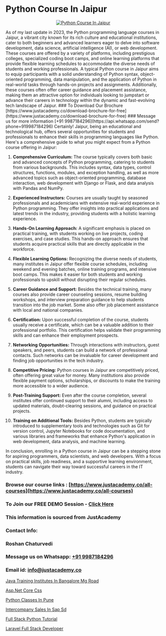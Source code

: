 # Python Course In Jaipur

<p align="center">
  <a href="https://justacademy.co/course-detail/python-training">
    <img src="https://justacademy.co/storage2/course_image/1709713400_course_image.webp" alt="Python Course In Jaipur">
  </a>
</p>
As of my last update in 2023, the Python programming language courses in Jaipur, a vibrant city known for its rich culture and educational institutions, cater to both beginners and advanced learners eager to delve into software development, data science, artificial intelligence (AI), or web development. These courses are offered by a variety of platforms, including prestigious colleges, specialized coding boot camps, and online learning platforms that provide flexible learning schedules to accommodate the diverse needs of students and working professionals. A typical Python course in Jaipur aims to equip participants with a solid understanding of Python syntax, object-oriented programming, data manipulation, and the application of Python in real-world tasks through hands-on projects and assignments. Additionally, these courses often offer career guidance and placement assistance, making them an attractive option for individuals looking to jumpstart or advance their careers in technology within the dynamic and fast-evolving tech landscape of Jaipur.
### To Download Our Brochure [https://www.justacademy.co/download-brochure-for-free](https://www.justacademy.co/download-brochure-for-free)
### Message us for more information [+91 9987184296](https://api.whatsapp.com/send?phone=919987184296)
Certainly! Jaipur, being an educational and technological hub, offers several opportunities for students and professionals to enhance their skills in programming languages like Python. Here's a comprehensive guide to what you might expect from a Python course offering in Jaipur:

1) **Comprehensive Curriculum:** The course typically covers both basic and advanced concepts of Python programming, catering to students from various backgrounds. This includes syntax, data types, control structures, functions, modules, and exception handling, as well as more advanced topics such as object-oriented programming, database interaction, web development with Django or Flask, and data analysis with Pandas and NumPy.

2) **Experienced Instructors:** Courses are usually taught by seasoned professionals and academicians with extensive real-world experience in Python programming. They offer insights into practical applications and latest trends in the industry, providing students with a holistic learning experience.

3) **Hands-On Learning Approach:** A significant emphasis is placed on practical training, with students working on live projects, coding exercises, and case studies. This hands-on approach ensures that students acquire practical skills that are directly applicable in the workforce.

4) **Flexible Learning Options:** Recognizing the diverse needs of students, many institutes in Jaipur offer flexible course schedules, including weekend and evening batches, online training programs, and intensive boot camps. This makes it easier for both students and working professionals to upskill without disrupting their regular schedules.

5) **Career Guidance and Support:** Besides the technical training, many courses also provide career counseling sessions, resume building workshops, and interview preparation guidance to help students transition into the job market. Some also offer job placement assistance with local and national companies.

6) **Certification:** Upon successful completion of the course, students usually receive a certificate, which can be a valuable addition to their professional portfolio. This certification helps validate their programming skills and can enhance their employment prospects.

7) **Networking Opportunities:** Through interactions with instructors, guest speakers, and peers, students can build a network of professional contacts. Such networks can be invaluable for career development and finding job opportunities in the tech industry.

8) **Competitive Pricing:** Python courses in Jaipur are competitively priced, often offering great value for money. Many institutions also provide flexible payment options, scholarships, or discounts to make the training more accessible to a wider audience.

9) **Post-Training Support:** Even after the course completion, several institutes offer continued support to their alumni, including access to updated materials, doubt-clearing sessions, and guidance on practical projects.

10) **Training on Additional Tools:** Besides Python, students are typically introduced to supplementary tools and technologies such as Git for version control, Jupyter Notebooks for code documentation, and various libraries and frameworks that enhance Python's application in web development, data analysis, and machine learning.

In conclusion, enrolling in a Python course in Jaipur can be a stepping stone for aspiring programmers, data scientists, and web developers. With a focus on practical skills, job readiness, and a supportive learning environment, students can navigate their way toward successful careers in the IT industry.

### Browse our course links : [https://www.justacademy.co/all-courses](https://www.justacademy.co/all-courses) 
### To Join our FREE DEMO Session - [Click Here](https://www.justacademy.co/register-for-course-demo)


### This information is sourced from JustAcademy
### Contact Info:
### Roshan Chaturvedi
### Message us on Whatsapp: [+91 9987184296](https://api.whatsapp.com/send?phone=919987184296)
### Email id: [info@justacademy.co](mailto:info@justacademy.co)
                
[Java Training Institutes In Bangalore Mg Road](https://www.linkedin.com/pulse/java-training-institutes-bangalore-mg-road-justacademy-beangaluru-cfcoe?trackingId=ocK6wpKRtjzgUaSpDztzVQ%3D%3D&lipi=urn%3Ali%3Apage%3Ad_flagship3_company_admin%3BV3sjVNqrQV6LT8YmMJxhFA%3D%3D)

[Asp.Net Core Css](https://www.linkedin.com/pulse/aspnet-core-css-justacademy-vj4nc?trackingId=UYreLT2olrFj0UppUq2OAw%3D%3D&lipi=urn%3Ali%3Apage%3Ad_flagship3_company_admin%3BslXtfIHrQQueVkqQdxGVFw%3D%3D)

[Python Classes In Pune](https://medium.com/@namusn/python-classes-in-pune-2f8d20065cd0)

[Intercompany Sales In Sap Sd](https://medium.com/@akanshapatil/intercompany-sales-in-sap-sd-bd590fadea3e)

[Full Stack Python Tutorial](https://justacademyin.github.io/Articles/Full-Stack-Python-Tutorial)

[Laravel Full Stack Developer](https://justacademyin.github.io/justacademy/laravel-full-stack-developer)

